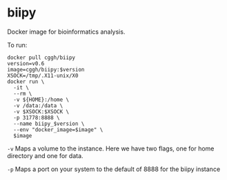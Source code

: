 # biipy
Docker image for bioinformatics analysis.

To run:

    docker pull cggh/biipy
    version=v0.6
    image=cggh/biipy:$version
    XSOCK=/tmp/.X11-unix/X0
    docker run \
      -it \
      --rm \
      -v ${HOME}:/home \
      -v /data:/data \
      -v $XSOCK:$XSOCK \
      -p 31778:8888 \
      --name biipy_$version \
      --env "docker_image=$image" \
      $image

`-v` Maps a volume to the instance. Here we have two flags, one for home directory and one for data.

`-p` Maps a port on your system to the default of 8888 for the biipy instance
